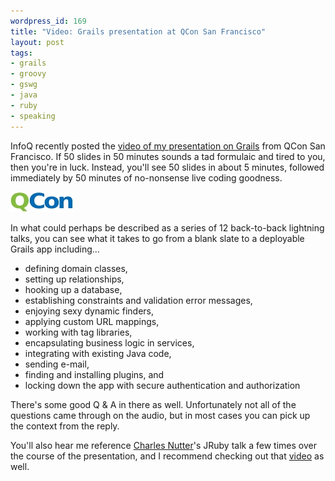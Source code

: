 ```yaml
---
wordpress_id: 169
title: "Video: Grails presentation at QCon San Francisco"
layout: post
tags:
- grails
- groovy
- gswg
- java
- ruby
- speaking
---
```

InfoQ recently posted the [video of my presentation on Grails](http://www.infoq.com/presentations/rudolph-grails-intro "Getting Started with Grails @ QCon SF 2007") from QCon San Francisco.  If 50 slides in 50 minutes sounds a tad formulaic and tired to you, then you're in luck.  Instead, you'll see 50 slides in about 5 minutes, followed immediately by 50 minutes of no-nonsense live coding goodness.

![QCon Logo](/resources/200805-qcon-logo.jpg)

In what could perhaps be described as a series of 12 back-to-back lightning talks, you can see what it takes to go from a blank slate to a deployable Grails app including...

* defining domain classes,
* setting up relationships,
* hooking up a database,
* establishing constraints and validation error messages,
* enjoying sexy dynamic finders,
* applying custom URL mappings,
* working with tag libraries,
* encapsulating business logic in services,
* integrating with existing Java code,
* sending e-mail,
* finding and installing plugins, and
* locking down the app with secure authentication and authorization

There's some good Q & A in there as well.  Unfortunately not all of the questions came through on the audio, but in most cases you can pick up the context from the reply.  

You'll also hear me reference [Charles Nutter](http://headius.blogspot.com/ "Headius")'s JRuby talk a few times over the course of the presentation, and I recommend checking out that [video](http://www.infoq.com/presentations/qconsf-nutter-jruby "InfoQ: JRuby: Not Just Another JVM Language") as well.
